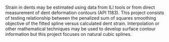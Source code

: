 Strain in dents may be estimated using data from ILI tools or from direct measurement of dent deformation contours (API 1183). This project consists of testing relationship between the penalized sum of squares smoothing objective of the fitted spline versus calculated dent strain. Interpolation or other mathematical techniques may be used to develop surface contour information but this project focuses on natural cubic splines.
